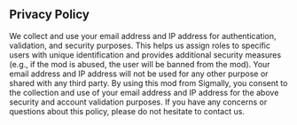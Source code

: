 ## Privacy Policy
We collect and use your email address and IP address for authentication, validation, and security purposes. This helps us assign roles to specific users with unique identification and provides additional security measures (e.g., if the mod is abused, the user will be banned from the mod). Your email address and IP address will not be used for any other purpose or shared with any third party.
By using this mod from Sigmally, you consent to the collection and use of your email address and IP address for the above security and account validation purposes. If you have any concerns or questions about this policy, please do not hesitate to contact us.
